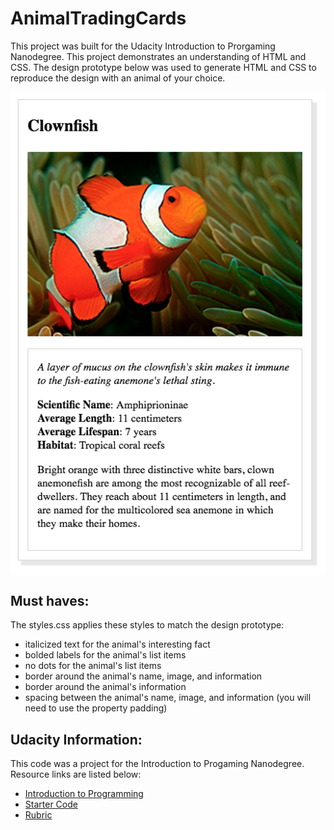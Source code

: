# AnimalTradingCards
This project was built for the Udacity Introduction to Prorgaming Nanodegree. This project demonstrates an understanding of HTML and CSS. The design prototype below was used to generate HTML and CSS to reproduce the design with an animal of your choice.

![Design Prototype](design-prototype.png)

## Must haves:
The styles.css applies these styles to match the design prototype:
* italicized text for the animal's interesting fact
* bolded labels for the animal's list items
* no dots for the animal's list items
* border around the animal's name, image, and information
* border around the animal's information
* spacing between the animal's name, image, and information (you will need to use the property padding)

## Udacity Information:
This code was a project for the Introduction to Progaming Nanodegree. Resource links are listed below:
* [Introduction to Programming](https://www.udacity.com/course/intro-to-programming-nanodegree--nd000)
* [Starter Code](animal-trading-cards-starter-code.zip)
* [Rubric](https://review.udacity.com/#!/rubrics/151/view)
